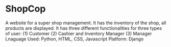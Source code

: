 # ShopCop
A website for a super shop management. It has the inventory of the shop,
all products are displayed. It has three different functionalities for three types of user:
(1) Customer
(2) Cashier and Inventory Manager
(3) Manager
Lnaguage Used: Python, HTML, CSS, Javascript
Platform: Django
